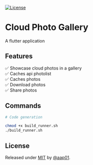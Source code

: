 [![License](https://img.shields.io/badge/License-MIT-blue)](./LICENSE)


# Cloud Photo Gallery

A flutter application

## Features
 :white_check_mark: Showcase cloud photos in a gallery\
 ✅ Caches api photolist\
 ✅ Caches photos\
 :white_check_mark: Download photos\
 :white_check_mark: Share photos

## Commands

```bash
# Code generation

chmod +x build_runner.sh
./build_runner.sh
```
## License

Released under [MIT](/LICENSE) by [@aap01](https://github.com/aap01).

